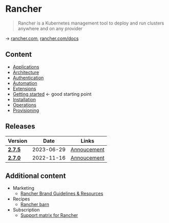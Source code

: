 # Rancher

> Rancher is a Kubernetes management tool to deploy and run clusters anywhere and on any provider

→ [rancher.com](https://www.rancher.com/), [rancher.com/docs](https://docs.ranchermanager.rancher.io/)

## Content

* [Applications](rancher-apps.md)
* [Architecture](rancher-architecture.md)
* [Authentication](rancher-authentication.md)
* [Automation](rancher-automation.md.md)
* [Extensions](rancher-extensions.md)
* [Getting started](rancher-gettingstarted.md) ← good starting point
* [Installation](rancher-installation.md)
* [Operations](rancher-operations.md)
* [Provisioning](rancher-provisioning.md)

## Releases

Version                                                             | Date       | Links
--------------------------------------------------------------------|------------|--------------------------------------------------------------------
[**2.7.5**](https://github.com/rancher/rancher/releases/tag/v2.7.5) | 2023-06-29 | [Annoucement](https://forums.rancher.com/t/rancher-release-v2-7-5/40993)
[**2.7.0**](https://github.com/rancher/rancher/releases/tag/v2.7.0) | 2022-11-16 | [Annoucement](https://forums.rancher.com/t/rancher-release-v2-7-0/39478)

## Additional content

* Marketing
  * [Rancher Brand Guidelines & Resources](https://www.rancher.com/brand-guidelines)
* Recipes
  * [Rancher barn](https://github.com/rancher/barn)
* Subscription
  * [Support matrix for Rancher](https://www.suse.com/suse-rancher/support-matrix/all-supported-versions/rancher-v2-7-5/)
